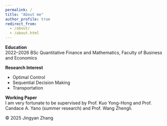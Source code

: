 ```yaml
---
permalink: /
title: "About me"
author_profile: true
redirect_from: 
  - /about/
  - /about.html
---
```


**Education**  
2022–2026 BSc Quantitative Finance and Mathematics, Faculty of Business and Economics

**Research Interest**
- Optimal Control
- Sequential Decision Making
- Transportation

**Working Paper**  
I am very fortunate to be supervised by Prof. Kuo Yong-Hong and Prof. Candace A. Yano (summer research) and Prof. Wang Zhengli.


<footer>
    <p>© 2025 Jingyan Zhang</p>
    <script type="text/javascript" id="mapmyvisitors" src="https://mapmyvisitors.com/map.js?cl=ffffff&w=300&t=tt&d=PJGHYl0CjG8zHjiAFTQLa532eEU8r_LnrpEwdBUvHA8&co=2d78ad&cmo=3acc3a&cmn=ff5353&ct=ffffff"></script>
</footer>

